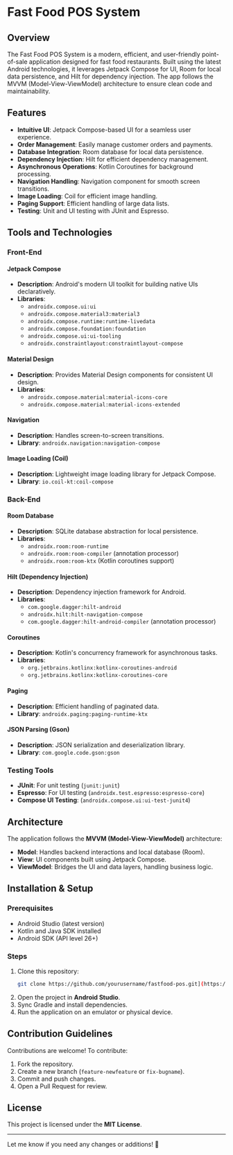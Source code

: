 # Fast Food POS System

## Overview

The Fast Food POS System is a modern, efficient, and user-friendly point-of-sale application designed for fast food restaurants. Built using the latest Android technologies, it leverages Jetpack Compose for UI, Room for local data persistence, and Hilt for dependency injection. The app follows the MVVM (Model-View-ViewModel) architecture to ensure clean code and maintainability.

## Features

- **Intuitive UI**: Jetpack Compose-based UI for a seamless user experience.
- **Order Management**: Easily manage customer orders and payments.
- **Database Integration**: Room database for local data persistence.
- **Dependency Injection**: Hilt for efficient dependency management.
- **Asynchronous Operations**: Kotlin Coroutines for background processing.
- **Navigation Handling**: Navigation component for smooth screen transitions.
- **Image Loading**: Coil for efficient image handling.
- **Paging Support**: Efficient handling of large data lists.
- **Testing**: Unit and UI testing with JUnit and Espresso.

## Tools and Technologies

### Front-End

#### Jetpack Compose

- **Description**: Android's modern UI toolkit for building native UIs declaratively.
- **Libraries**:
  - `androidx.compose.ui:ui`
  - `androidx.compose.material3:material3`
  - `androidx.compose.runtime:runtime-livedata`
  - `androidx.compose.foundation:foundation`
  - `androidx.compose.ui:ui-tooling`
  - `androidx.constraintlayout:constraintlayout-compose`

#### Material Design

- **Description**: Provides Material Design components for consistent UI design.
- **Libraries**:
  - `androidx.compose.material:material-icons-core`
  - `androidx.compose.material:material-icons-extended`

#### Navigation

- **Description**: Handles screen-to-screen transitions.
- **Library**: `androidx.navigation:navigation-compose`

#### Image Loading (Coil)

- **Description**: Lightweight image loading library for Jetpack Compose.
- **Library**: `io.coil-kt:coil-compose`

### Back-End

#### Room Database

- **Description**: SQLite database abstraction for local persistence.
- **Libraries**:
  - `androidx.room:room-runtime`
  - `androidx.room:room-compiler` (annotation processor)
  - `androidx.room:room-ktx` (Kotlin coroutines support)

#### Hilt (Dependency Injection)

- **Description**: Dependency injection framework for Android.
- **Libraries**:
  - `com.google.dagger:hilt-android`
  - `androidx.hilt:hilt-navigation-compose`
  - `com.google.dagger:hilt-android-compiler` (annotation processor)

#### Coroutines

- **Description**: Kotlin's concurrency framework for asynchronous tasks.
- **Libraries**:
  - `org.jetbrains.kotlinx:kotlinx-coroutines-android`
  - `org.jetbrains.kotlinx:kotlinx-coroutines-core`

#### Paging

- **Description**: Efficient handling of paginated data.
- **Library**: `androidx.paging:paging-runtime-ktx`

#### JSON Parsing (Gson)

- **Description**: JSON serialization and deserialization library.
- **Library**: `com.google.code.gson:gson`

### Testing Tools

- **JUnit**: For unit testing (`junit:junit`)
- **Espresso**: For UI testing (`androidx.test.espresso:espresso-core`)
- **Compose UI Testing**: (`androidx.compose.ui:ui-test-junit4`)

## Architecture

The application follows the **MVVM (Model-View-ViewModel)** architecture:

- **Model**: Handles backend interactions and local database (Room).
- **View**: UI components built using Jetpack Compose.
- **ViewModel**: Bridges the UI and data layers, handling business logic.

## Installation & Setup

### Prerequisites

- Android Studio (latest version)
- Kotlin and Java SDK installed
- Android SDK (API level 26+)

### Steps

1. Clone this repository:
   ```sh
   git clone https://github.com/yourusername/fastfood-pos.git](https://github.com/tientrinh2003/fastfoodpos.git)
   ```
2. Open the project in **Android Studio**.
3. Sync Gradle and install dependencies.
4. Run the application on an emulator or physical device.

## Contribution Guidelines

Contributions are welcome! To contribute:

1. Fork the repository.
2. Create a new branch (`feature-newfeature` or `fix-bugname`).
3. Commit and push changes.
4. Open a Pull Request for review.

## License

This project is licensed under the **MIT License**.

---

Let me know if you need any changes or additions! 🚀

